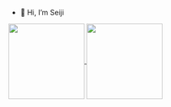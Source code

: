 - 👋 Hi, I’m Seiji


<a href="https://github.com/seiji327/github-readme-stats">
  <img align="center" src="https://github-readme-stats.vercel.app/api/top-langs/?username=seiji327&theme=tokyonight" height="150px" />
</a>
<a href="https://github.com/seiji327/github-readme-stats">
  <img align="center" src="https://github-readme-stats.vercel.app/api?username=seiji327&count_private=true&show_icons=true&theme=tokyonight" height="150px" />
</a>



<!---
seiji327/seiji327 is a ✨ special ✨ repository because its `README.md` (this file) appears on your GitHub profile.
You can click the Preview link to take a look at your changes.
--->
